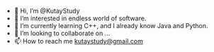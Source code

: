 - 👋 Hi, I’m @KutayStudy
- 👀 I’m interested in endless world of software.
- 🌱 I’m currently learning C++, and I already know Java and Python.
- 💞️ I’m looking to collaborate on ...
- 📫 How to reach me kutaystudy@gmail.com

<!---
KutayStudy/KutayStudy is a ✨ special ✨ repository because its `README.md` (this file) appears on your GitHub profile.
You can click the Preview link to take a look at your changes.
--->
